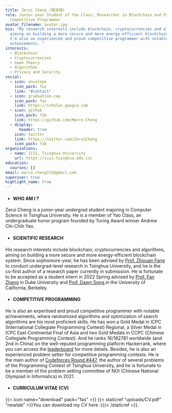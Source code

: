 ```yaml
---
title: Zerui Cheng (程泽瑞)
role: Junior-year Student of Yao Class, Researcher in Blockchain and Proud
  Competitive Programmer
avatar_filename: avatar.jpg
bio: "My research interests include blockchain, cryptocurrencies and algorithms,
  aiming on building a more secure and more energy-efficient blockchain system.
  I'm also an experienced and proud competitive programmer with notable
  achievements. "
interests:
  - Blockchain
  - Cryptocurrencies
  - Game Theory
  - Algorithms
  - Privacy and Security
social:
  - icon: envelope
    icon_pack: fas
    link: "#contact"
  - icon: graduation-cap
    icon_pack: fas
    link: https://scholar.google.com
  - icon: github
    icon_pack: fab
    link: https://github.com/Marco-Cheng
  - display:
      header: true
    icon: twitter
    link: https://twitter.com/ZeruiCheng
    icon_pack: fab
organizations:
  - name: IIIS, Tsinghua University
    url: https://iiis.tsinghua.edu.cn/
education:
  courses: []
email: marco.cheng712@gmail.com
superuser: true
highlight_name: true
---
```

* #### **WHO AM I ?**

Zerui Cheng is a junior-year undergrad student majoring in Computer Science in Tsinghua University. He is a member of Yao Class, an undergraduate honor program founded by Turing Award winner Andrew Chi-Chih Yao. 



* #### **SCIENTIFIC RESEARCH**

His research interests include blockchain, cryptocurrencies and algorithms, aiming on building a more secure and more energy-efficient blockchain system. Since sophomore-year, he has been advised by [Prof. Zhixuan Fang](https://people.iiis.tsinghua.edu.cn/~fang/) to conduct undergrad-level research in Tsinghua University, and he is the co-first author of a research paper currently in submission. He is fortunate to be accepted as a student intern in 2022 Spring advised by [Prof. Fan Zhang](fanzhang.me) in Duke University and [Prof. Dawn Song ](https://people.eecs.berkeley.edu/~dawnsong/)in the University of California, Berkeley.



* #### **COMPETITIVE PROGRAMMING**

He is also an expertised and proud competitive programmer with notable achievements, where randomized algorithms and optimization of search algorithms are his most proficient skills.  He has won a Gold Medal in ICPC (International Collegiate Programming Contest) Regional, a Silver Medal in ICPC East Continental Final of Asia and two Gold Medals in CCPC (Chinese Collegiate Programming Contest).  And he ranks 16/182781 worldwide (and 2nd in China) on the well-reputed programming platform Hackerrank, where you can access the [leaderboard](https://www.hackerrank.com/leaderboard) for more details. Besides, he is also an experienced problem setter for competitive programming contests. He is the main author of [Codeforces Round #447](https://codeforces.com/contest/894), the author of several problems of the Programming Contest of Tsinghua University, and he is fortunate to be a member of the problem setting committee of NOI (Chinese National Olympiad in Informatics) in 2021. 



* #### **CURRICULUM VITAE (CV)**

{{< icon name="download" pack="fas" >}}  {{< staticref "uploads/CV.pdf" "newtab" >}}You can download my CV here :){{< /staticref >}}.